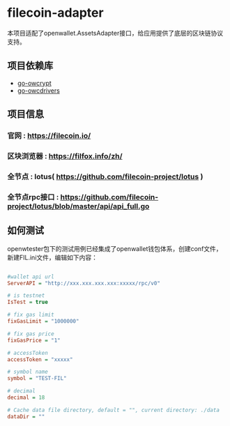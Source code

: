 # filecoin-adapter

本项目适配了openwallet.AssetsAdapter接口，给应用提供了底层的区块链协议支持。

## 项目依赖库

- [go-owcrypt](https://github.com/blocktree/go-owcrypt.git)
- [go-owcdrivers](https://github.com/blocktree/.git)

## 项目信息
### 官网 : https://filecoin.io/
### 区块浏览器 : https://filfox.info/zh/
### 全节点 : lotus( https://github.com/filecoin-project/lotus )
### 全节点rpc接口 : https://github.com/filecoin-project/lotus/blob/master/api/api_full.go


## 如何测试

openwtester包下的测试用例已经集成了openwallet钱包体系，创建conf文件，新建FIL.ini文件，编辑如下内容：

```ini

#wallet api url
ServerAPI = "http://xxx.xxx.xxx.xxx:xxxxx/rpc/v0"

# is testnet
IsTest = true

# fix gas limit
fixGasLimit = "1000000"

# fix gas price
fixGasPrice = "1"

# accessToken
accessToken = "xxxxx"

# symbol name
symbol = "TEST-FIL"

# decimal
decimal = 18

# Cache data file directory, default = "", current directory: ./data
dataDir = ""

```
